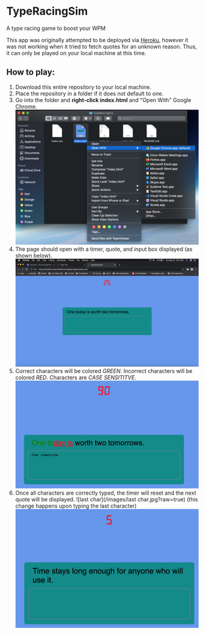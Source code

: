 # TypeRacingSim
 A type racing game to boost your WPM

This app was originally attempted to be deployed via [Heroku](http://google.com), however it was not working when it tried to fetch quotes for an unknown reason. Thus, it can only be played on your local machine at this time.

## How to play:
1. Download this entire repository to your local machine.
2. Place the repository in a folder if it does not default to one.
3. Go into the folder and **right-click index.html** and "Open With" Google Chrome.
![start](./images/start.jpg?raw=true)
4. The page should open with a timer, quote, and input box displayed (as shown below).
![open](/images/open.jpg?raw=true)
5. Correct characters will be colored *GREEN*. Incorrect characters will be colored *RED*. Characters are *CASE SENSITITVE*.
![correct-incorrect](/images/correct-incorrect.jpg?raw=true)
6. Once all characters are correctly typed, the timer will reset and the next quote will be displayed.
![last char](/images/last char.jpg?raw=true)
(this change happens upon typing the last character)
![new](/images/new.jpg?raw=true)
